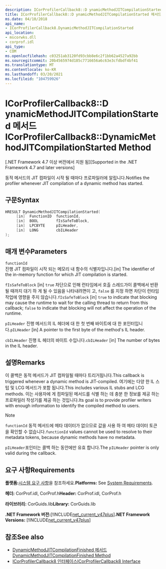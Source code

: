 ```yaml
---
description: ICorProfilerCallback8::D ynamicMethodJITCompilationStarted 메서드에 대해 자세히 알아보세요.
title: ICorProfilerCallback8::D ynamicMethodJITCompilationStarted 메서드
ms.date: 04/10/2018
api_name:
- ICorProfilerCallback8.DynamicMethodJITCompilationStarted
api_location:
- mscorwks.dll
- corprof.idl
api_type:
- COM
ms.openlocfilehash: c03251ab3120fd93cbb8e6c2f1bb62a4527a92bb
ms.sourcegitcommit: 20b4565974d185c7716656a6c63e3cfdbdf4bf41
ms.translationtype: MT
ms.contentlocale: ko-KR
ms.lasthandoff: 03/20/2021
ms.locfileid: "104759926"
---
```

# <a name="icorprofilercallback8dynamicmethodjitcompilationstarted-method"></a><span data-ttu-id="2a080-103">ICorProfilerCallback8::D ynamicMethodJITCompilationStarted 메서드</span><span class="sxs-lookup"><span data-stu-id="2a080-103">ICorProfilerCallback8::DynamicMethodJITCompilationStarted Method</span></span>

<span data-ttu-id="2a080-104">[.NET Framework 4.7 이상 버전에서 지원 됨]</span><span class="sxs-lookup"><span data-stu-id="2a080-104">[Supported in the .NET Framework 4.7 and later versions]</span></span>  
  
<span data-ttu-id="2a080-105">동적 메서드의 JIT 컴파일이 시작 될 때마다 프로파일러에 알립니다.</span><span class="sxs-lookup"><span data-stu-id="2a080-105">Notifies the profiler whenever JIT compilation of a dynamic method has started.</span></span>  
  
## <a name="syntax"></a><span data-ttu-id="2a080-106">구문</span><span class="sxs-lookup"><span data-stu-id="2a080-106">Syntax</span></span>  
  
```cpp  
HRESULT DynamicMethodJITCompilationStarted(  
     [in]  FunctionID  functionId,
     [in]  BOOL        fIsSafeToBlock,
     [in]  LPCBYTE     pILHeader,
     [in]  LONG        cbILHeader
);  
```  
  
## <a name="parameters"></a><span data-ttu-id="2a080-107">매개 변수</span><span class="sxs-lookup"><span data-stu-id="2a080-107">Parameters</span></span>  

`functionId`  
<span data-ttu-id="2a080-108">진행 JIT 컴파일이 시작 되는 메모리 내 함수의 식별자입니다.</span><span class="sxs-lookup"><span data-stu-id="2a080-108">[in] The identifier of the in-memory function for which JIT compilation is started.</span></span>

<span data-ttu-id="2a080-109">`fIsSafeToBlock` [in] `true` 차단으로 인해 런타임에서 호출 스레드가이 콜백에서 반환 될 때까지 대기 하 게 될 수 있음을 나타내려면이 고, `false` 를 지정 하면 차단이 런타임 작업에 영향을 주지 않습니다.</span><span class="sxs-lookup"><span data-stu-id="2a080-109">`fIsSafeToBlock` [in] `true` to indicate that blocking may cause the runtime to wait for the calling thread to return from this callback; `false` to indicate that blocking will not affect the operation of the runtime.</span></span>  

<span data-ttu-id="2a080-110">`pILHeader` 진행 메서드의 IL 헤더에 대 한 첫 번째 바이트에 대 한 포인터입니다.</span><span class="sxs-lookup"><span data-stu-id="2a080-110">`pILHeader` [in] A pointer to the first byte of the method's IL header.</span></span>

<span data-ttu-id="2a080-111">`cbILHeader` 진행 IL 헤더의 바이트 수입니다.</span><span class="sxs-lookup"><span data-stu-id="2a080-111">`cbILHeader` [in] The number of bytes in the IL header.</span></span>

## <a name="remarks"></a><span data-ttu-id="2a080-112">설명</span><span class="sxs-lookup"><span data-stu-id="2a080-112">Remarks</span></span>  

<span data-ttu-id="2a080-113">이 콜백은 동적 메서드가 JIT 컴파일될 때마다 트리거됩니다.</span><span class="sxs-lookup"><span data-stu-id="2a080-113">This callback is triggered whenever a dynamic method is JIT-compiled.</span></span> <span data-ttu-id="2a080-114">여기에는 다양 한 IL 스텁 및 LCG 메서드가 포함 됩니다.</span><span class="sxs-lookup"><span data-stu-id="2a080-114">This includes various IL stubs and LCG methods.</span></span> <span data-ttu-id="2a080-115">이는 사용자에 게 컴파일된 메서드를 식별 하는 데 충분 한 정보를 제공 하는 프로파일러 작성기를 제공 하는 것입니다.</span><span class="sxs-lookup"><span data-stu-id="2a080-115">Its goal is to provide profiler writers with enough information to identify the compiled method to users.</span></span>

> [!NOTE]
> <span data-ttu-id="2a080-116">`functionId` 동적 메서드에 메타 데이터가 없으므로 값을 사용 하 여 메타 데이터 토큰을 확인할 수 없습니다.</span><span class="sxs-lookup"><span data-stu-id="2a080-116">`functionId` values cannot be used to resolve to their metadata tokens, because dynamic methods have no metadata.</span></span>

<span data-ttu-id="2a080-117">`pILHeader`포인터는 콜백 하는 동안에만 유효 합니다.</span><span class="sxs-lookup"><span data-stu-id="2a080-117">The `pILHeader` pointer is only valid during the callback.</span></span>

## <a name="requirements"></a><span data-ttu-id="2a080-118">요구 사항</span><span class="sxs-lookup"><span data-stu-id="2a080-118">Requirements</span></span>  

 <span data-ttu-id="2a080-119">**플랫폼:**[시스템 요구 사항](../../get-started/system-requirements.md)을 참조하세요.</span><span class="sxs-lookup"><span data-stu-id="2a080-119">**Platforms:** See [System Requirements](../../get-started/system-requirements.md).</span></span>  
  
 <span data-ttu-id="2a080-120">**헤더:** CorProf.idl, CorProf.h</span><span class="sxs-lookup"><span data-stu-id="2a080-120">**Header:** CorProf.idl, CorProf.h</span></span>  
  
 <span data-ttu-id="2a080-121">**라이브러리:** CorGuids.lib</span><span class="sxs-lookup"><span data-stu-id="2a080-121">**Library:** CorGuids.lib</span></span>  
  
 <span data-ttu-id="2a080-122">**.NET Framework 버전:**[!INCLUDE[net_current_v47plus](../../../../includes/net-current-v47plus.md)]</span><span class="sxs-lookup"><span data-stu-id="2a080-122">**.NET Framework Versions:** [!INCLUDE[net_current_v47plus](../../../../includes/net-current-v47plus.md)]</span></span>  
  
## <a name="see-also"></a><span data-ttu-id="2a080-123">참조</span><span class="sxs-lookup"><span data-stu-id="2a080-123">See also</span></span>

- [<span data-ttu-id="2a080-124">DynamicMethodJITCompilationFinished 메서드</span><span class="sxs-lookup"><span data-stu-id="2a080-124">DynamicMethodJITCompilationFinished Method</span></span>](icorprofilercallback8-dynamicmethodjitcompilationfinished-method.md)
- [<span data-ttu-id="2a080-125">ICorProfilerCallback8 인터페이스</span><span class="sxs-lookup"><span data-stu-id="2a080-125">ICorProfilerCallback8 Interface</span></span>](icorprofilercallback8-interface.md)
